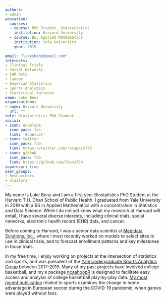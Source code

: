 ```yaml
---
authors:
- admin
education:
  courses:
  - course: PhD Student, Biostatistics
    institution: Harvard University
  - course: BS, Applied Mathematics
    institution: Yale University
    year: 2019
    
email: "lukesbenz@gmail.com"
interests:
- Clinical Trials
- Social Networks
- EHR Data
- Cancer
- Bayesian Statistics
- Sports Analytics
- Statistical Software
name: Luke Benz
organizations:
- name: Harvard University
  url: ""
role: Biostatistics PhD Student
social:
- icon: envelope
  icon_pack: fas
  link: '#contact'
- icon: twitter
  icon_pack: fab
  link: https://twitter.com/recspecs730
- icon: github
  icon_pack: fab
  link: https://github.com/lbenz730
superuser: true
user_groups:
- Researchers
- Visitors
---
```


My name is Luke Benz and I am a first year Biostatistics PhD Student at the Harvard T.H. Chan School of Public Health. I graduated from Yale University in 2019 with a BS in Applied Mathematics with a concentration in Statistics and Data Science. While I do not yet know what my research at Harvard will entail, I have several diverse interests, including clinical trials, social networks, electronic health record (EHR) data, and cancer. 

Before coming to Harvard, I was a senior data scientist at [Medidata Solutions, Inc.](https://www.medidata.com/en/), where I most recently worked on models to select sites to use in clinical trials, and to forecast enrollment patterns and key milestones in those trials.

In my free time, I enjoy working on projects at the intersection of statistics and sports, and was president of the [Yale Undergraduate Sports Analytics Group](https://sports.sites.yale.edu) between 2017-2019. Many of my past projects have involved college basketball, and my `R` package [ncaahoopR](https://github.com/lbenz730/ncaahoopR) is designed to facilitate easy access and analysis of college basketball play-by-play data. [My most recent publication](https://arxiv.org/abs/2012.14949) related to sports examines the change in home advantage in European soccer during the COVID-19 pandemic, when games were played without fans.